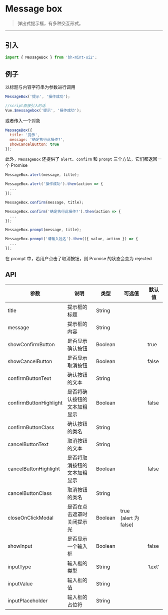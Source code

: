 # Message box

> 弹出式提示框，有多种交互形式。

-------------
## 引入

```javascript
import { MessageBox } from 'bh-mint-ui2';
```

## 例子

以标题与内容字符串为参数进行调用

```javascript
MessageBox('提示', '操作成功');

//script直接引入的话
Vue.$messagebox('提示', '操作成功');
```

或者传入一个对象

```javascript
MessageBox({
  title: '提示',
  message: '确定执行此操作?',
  showCancelButton: true
});
```

此外，`MessageBox` 还提供了 `alert`、`confirm` 和 `prompt` 三个方法，它们都返回一个 Promise
```javascript
MessageBox.alert(message, title);
```

```javascript
MessageBox.alert('操作成功').then(action => {
  ...
});
```

```javascript
MessageBox.confirm(message, title);
```
```javascript
MessageBox.confirm('确定执行此操作?').then(action => {
  ...
});
```
```javascript
MessageBox.prompt(message, title);
```
```javascript
MessageBox.prompt('请输入姓名').then(({ value, action }) => {
  ...
});
```
在 prompt 中，若用户点击了取消按钮，则 Promise 的状态会变为 rejected

## API
| 参数 | 说明 | 类型 | 可选值 | 默认值 |
|------|-------|---------|-------|--------|
| title | 提示框的标题 | String | | |
| message | 提示框的内容 | String | | |
| showConfirmButton | 是否显示确认按钮 | Boolean | | true |
| showCancelButton | 是否显示取消按钮 | Boolean | | false |
| confirmButtonText | 确认按钮的文本 | String | | |
| confirmButtonHighlight | 是否将确认按钮的文本加粗显示 | Boolean | | false |
| confirmButtonClass | 确认按钮的类名 | String | | |
| cancelButtonText | 取消按钮的文本 | String | | |
| cancelButtonHighlight | 是否将取消按钮的文本加粗显示 | Boolean | | false |
| cancelButtonClass | 取消按钮的类名 | String | | |
| closeOnClickModal | 是否在点击遮罩时关闭提示光 | Boolean | true (alert 为 false) | |
| showInput | 是否显示一个输入框 | Boolean | | false |
| inputType | 输入框的类型 | String | | 'text' |
| inputValue | 输入框的值 | String | | |
| inputPlaceholder | 输入框的占位符 | String | | |
